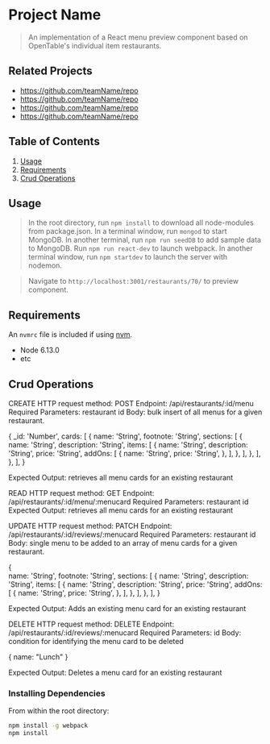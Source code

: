 # Project Name

> An implementation of a React menu preview component based on OpenTable's individual item restaurants.

## Related Projects

  - https://github.com/teamName/repo
  - https://github.com/teamName/repo
  - https://github.com/teamName/repo
  - https://github.com/teamName/repo

## Table of Contents

1. [Usage](#Usage)
2. [Requirements](#requirements)
3. [Crud Operations](#crudoperations)

## Usage

> In the root directory, run `npm install` to download all node-modules from package.json.
> In a terminal window, run `mongod` to start MongoDB. 
> In another terminal, run `npm run seedDB` to add sample data to MongoDB.
> Run `npm run react-dev` to launch webpack.
> In another terminal window, run `npm startdev` to launch the server with nodemon.

> Navigate to `http://localhost:3001/restaurants/70/` to preview component.

## Requirements

An `nvmrc` file is included if using [nvm](https://github.com/creationix/nvm).

- Node 6.13.0
- etc

## Crud Operations

CREATE
HTTP request method: POST
Endpoint: /api/restaurants/:id/menu
Required Parameters: restaurant id 
Body: bulk insert of all menus for a given restaurant. 

  {
    _id: 'Number',
    cards: [
      {
        name: 'String',
        footnote: 'String',
        sections: [
          {
            name: 'String',
            description: 'String',
            items: [
              {
                name: 'String',
                description: 'String',
                price: 'String',
                addOns: [
                  {
                    name: 'String',
                    price: 'String',
                  },
                ],
              },
            ],
          },
        ],
      },
    ],
  }

Expected Output: retrieves all menu cards for an existing restaurant 

READ
HTTP request method: GET
Endpoint: /api/restaurants/:id/menu/:menucard
Required Parameters: restaurant id 
Expected Output: retrieves all menu cards for an existing restaurant 

UPDATE
HTTP request method: PATCH
Endpoint: /api/restaurants/:id/reviews/:menucard
Required Parameters: restaurant id
Body: single menu to be added to an array of menu cards for a given restaurant. 

  {   
    name: 'String',
    footnote: 'String',
    sections: [
      {
        name: 'String',
        description: 'String',
        items: [
          {
            name: 'String',
            description: 'String',
            price: 'String',
            addOns: [
              {
                name: 'String',
                price: 'String',
              },
            ],
          },
        ],
      },
    ],
  }

Expected Output: Adds an existing menu card for an existing restaurant 

DELETE
HTTP request method: DELETE
Endpoint: /api/restaurants/:id/reviews/:menucard
Required Parameters: id
Body: condition for identifying the menu card to be deleted 

  { name: "Lunch" }

Expected Output: Deletes a menu card for an existing restaurant 

### Installing Dependencies

From within the root directory:

```sh
npm install -g webpack
npm install
```

